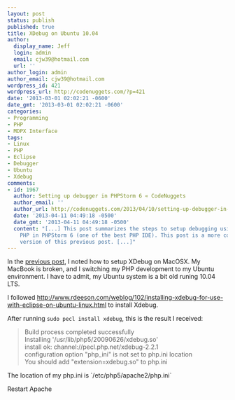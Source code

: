 ```yaml
---
layout: post
status: publish
published: true
title: XDebug on Ubuntu 10.04
author:
  display_name: Jeff
  login: admin
  email: cjw39@hotmail.com
  url: ''
author_login: admin
author_email: cjw39@hotmail.com
wordpress_id: 421
wordpress_url: http://codenuggets.com/?p=421
date: '2013-03-01 02:02:21 -0600'
date_gmt: '2013-03-01 02:02:21 -0600'
categories:
- Programming
- PHP
- MDPX Interface
tags:
- Linux
- PHP
- Eclipse
- Debugger
- Ubuntu
- Xdebug
comments:
- id: 1967
  author: Setting up debugger in PHPStorm 6 « CodeNuggets
  author_email: ''
  author_url: http://codenuggets.com/2013/04/10/setting-up-debugger-in-phpstorm-6/
  date: '2013-04-11 04:49:18 -0500'
  date_gmt: '2013-04-11 04:49:18 -0500'
  content: "[...] This post summarizes the steps to setup debugging using Xdebug for
    PHP in PHPStorm 6 (one of the best PHP IDE). This post is a more comprehensive
    version of this previous post. [...]"
---
```

In the <a href="http://codenuggets.com/2012/06/04/setting-up-xdebug-for-eclipse-pdt-on-mac-os-x/" target="_blank">previous post</a>, I noted how to setup XDebug on MacOSX. My MacBook is broken, and I switching my PHP development to my Ubuntu environment. I have to admit, my Ubuntu system is a bit old runing 10.04 LTS.

I followed <a href="http://www.rdeeson.com/weblog/102/installing-xdebug-for-use-with-eclipse-on-ubuntu-linux.html">http://www.rdeeson.com/weblog/102/installing-xdebug-for-use-with-eclipse-on-ubuntu-linux.html</a> to install Xdebug.

After running `sudo pecl install xdebug`, this is the result I received:

<blockquote>
Build process completed successfully<br />
Installing '/usr/lib/php5/20090626/xdebug.so'<br />
install ok: channel://pecl.php.net/xdebug-2.2.1<br />
configuration option "php_ini" is not set to php.ini location<br />
You should add "extension=xdebug.so" to php.ini

</blockquote>
The location of my php.ini is `/etc/php5/apache2/php.ini`

Restart Apache

